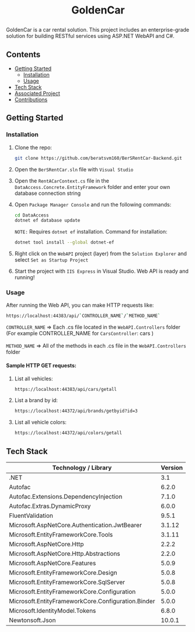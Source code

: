 # <p align="center">GoldenCar</p>

GoldenCar is a car rental solution. This project includes an enterprise-grade solution for building RESTful services using ASP.NET WebAPI and C#.

## Contents
- [Getting Started](#getting-started)
  * [Installation](#installation)
  * [Usage](#usage)
- [Tech Stack](#tech-stack)
- [Associated Project](#associated-project)
- [Contributions](#contributions)

## Getting Started

### Installation

1. Clone the repo:

   ```sh
   git clone https://github.com/beratsvm160/BerSRentCar-Backend.git
   ```
2. Open the `BerSRentCar.sln` file with `Visual Studio`
3. Open the `RentACarContext.cs` file in the `DataAccess.Concrete.EntityFramework` folder and enter your own database connection string
4. Open `Package Manager Console` and run the following commands:

   ```sh
   cd DataAccess
   dotnet ef database update
   ```
   `NOTE:` Requires `dotnet ef` installation. Command for installation:
   ```sh
   dotnet tool install --global dotnet-ef
   ```
   
5. Right click on the `WebAPI` project (layer) from the `Solution Explorer` and select `Set as Startup Project` 
6. Start the project with `IIS Express` in Visual Studio. Web API is ready and running!

### Usage
 
After running the Web API, you can make HTTP requests like:
   
   ```sh
   https://localhost:44383/api/`CONTROLLER_NAME`/`METHOD_NAME`
   ```
 
   `CONTROLLER_NAME` => Each .cs file located in the `WebAPI.Controllers` folder (For example CONTROLLER_NAME for `CarsController`: cars )
   <br><br>
   `METHOD_NAME` => All of the methods in each .cs file in the `WebAPI.Controllers` folder
 
#### Sample HTTP GET requests:

1. List all vehicles:
   ```sh
   https://localhost:44383/api/cars/getall
   ```
2. List a brand by id:
   ```sh
   https://localhost:44372/api/brands/getbyid?id=3
   ```
3. List all vehicle colors:
   ```sh
   https://localhost:44372/api/colors/getall
   ```

## Tech Stack
| Technology / Library | Version |
| ------------- | ------------- |
| .NET | 3.1 |
| Autofac | 6.2.0 |
| Autofac.Extensions.DependencyInjection | 7.1.0 |
| Autofac.Extras.DynamicProxy | 6.0.0 |
| FluentValidation | 9.5.1 |
| Microsoft.AspNetCore.Authentication.JwtBearer | 3.1.12 |
| Microsoft.EntityFrameworkCore.Tools | 3.1.11 |
| Microsoft.AspNetCore.Http | 2.2.2 |
| Microsoft.AspNetCore.Http.Abstractions | 2.2.0 |
| Microsoft.AspNetCore.Features | 5.0.9 |
| Microsoft.EntityFrameworkCore.Design | 5.0.8 |
| Microsoft.EntityFrameworkCore.SqlServer | 5.0.8 |
| Microsoft.EntityFrameworkCore.Configuration | 5.0.0 |
| Microsoft.EntityFrameworkCore.Configuration.Binder | 5.0.0 |
| Microsoft.IdentityModel.Tokens | 6.8.0 |
| Newtonsoft.Json | 10.0.1 |
